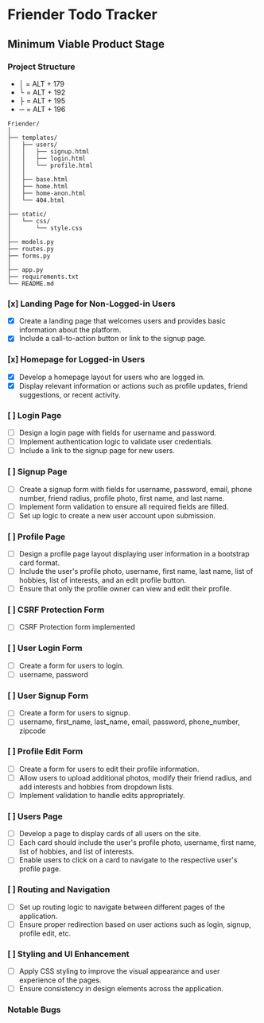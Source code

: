 # Friender Todo Tracker

## Minimum Viable Product Stage

### Project Structure

- │ = ALT + 179
- └ = ALT + 192
- ├ = ALT + 195
- ─ = ALT + 196

``` arduino
Friender/
│
├── templates/
│   ├── users/
│   │   ├── signup.html
│   │   ├── login.html
│   │   └── profile.html
│   │
│   ├── base.html
│   ├── home.html
│   ├── home-anon.html
│   └── 404.html
│
├── static/
│   └── css/
│       └── style.css
│
├── models.py
├── routes.py
├── forms.py
│
├── app.py
├── requirements.txt
└── README.md
```

### [x] **Landing Page for Non-Logged-in Users**

- [x] Create a landing page that welcomes users and provides basic information about the platform.
- [x] Include a call-to-action button or link to the signup page.

### [x] **Homepage for Logged-in Users**

- [x] Develop a homepage layout for users who are logged in.
- [x] Display relevant information or actions such as profile updates, friend suggestions, or recent activity.

### [ ] **Login Page**

- [ ] Design a login page with fields for username and password.
- [ ] Implement authentication logic to validate user credentials.
- [ ] Include a link to the signup page for new users.

### [ ] **Signup Page**

- [ ] Create a signup form with fields for username, password, email, phone number, friend radius, profile photo, first name, and last name.
- [ ] Implement form validation to ensure all required fields are filled.
- [ ] Set up logic to create a new user account upon submission.

### [ ] **Profile Page**

- [ ] Design a profile page layout displaying user information in a bootstrap card format.
- [ ] Include the user's profile photo, username, first name, last name, list of hobbies, list of interests, and an edit profile button.
- [ ] Ensure that only the profile owner can view and edit their profile.

### [ ] **CSRF Protection Form**

- [ ] CSRF Protection form implemented

### [ ] **User Login Form**

- [ ] Create a form for users to login.
- [ ] username, password

### [ ] **User Signup Form**

- [ ] Create a form for users to signup.
- [ ] username, first_name, last_name, email, password, phone_number, zipcode

### [ ] **Profile Edit Form**

- [ ] Create a form for users to edit their profile information.
- [ ] Allow users to upload additional photos, modify their friend radius, and add interests and hobbies from dropdown lists.
- [ ] Implement validation to handle edits appropriately.

### [ ] **Users Page**

- [ ] Develop a page to display cards of all users on the site.
- [ ] Each card should include the user's profile photo, username, first name, list of hobbies, and list of interests.
- [ ] Enable users to click on a card to navigate to the respective user's profile page.

### [ ] **Routing and Navigation**

- [ ] Set up routing logic to navigate between different pages of the application.
- [ ] Ensure proper redirection based on user actions such as login, signup, profile edit, etc.

### [ ] **Styling and UI Enhancement**

- [ ] Apply CSS styling to improve the visual appearance and user experience of the pages.
- [ ] Ensure consistency in design elements across the application.

### Notable Bugs

